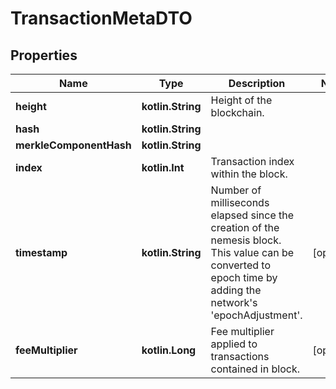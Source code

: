 
# TransactionMetaDTO

## Properties
Name | Type | Description | Notes
------------ | ------------- | ------------- | -------------
**height** | **kotlin.String** | Height of the blockchain. | 
**hash** | **kotlin.String** |  | 
**merkleComponentHash** | **kotlin.String** |  | 
**index** | **kotlin.Int** | Transaction index within the block. | 
**timestamp** | **kotlin.String** | Number of milliseconds elapsed since the creation of the nemesis block. This value can be converted to epoch time by adding the network&#39;s &#39;epochAdjustment&#39;. |  [optional]
**feeMultiplier** | **kotlin.Long** | Fee multiplier applied to transactions contained in block. |  [optional]



